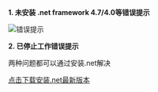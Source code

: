 **1. 未安装 .net framework 4.7/4.0等错误提示**

![错误提示](https://gss0.baidu.com/-fo3dSag_xI4khGko9WTAnF6hhy/zhidao/pic/item/f31fbe096b63f6249d6d5cfd8644ebf81a4ca318.jpg)

**2. 已停止工作错误提示**

两种问题都可以通过安装.net解决

[点击下载安装.net最新版本](https://download.microsoft.com/download/0/5/C/05C1EC0E-D5EE-463B-BFE3-9311376A6809/NDP472-KB4054531-Web.exe)
